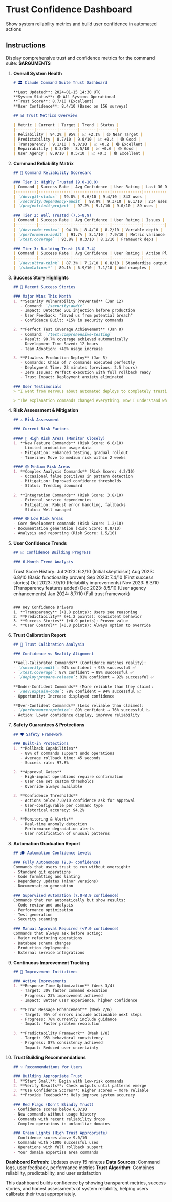 # Trust Confidence Dashboard

Show system reliability metrics and build user confidence in automated actions

## Instructions

Display comprehensive trust and confidence metrics for the command suite: **$ARGUMENTS**

1. **Overall System Health**
   ```markdown
   # 🏛️ Claude Command Suite Trust Dashboard
   
   **Last Updated**: 2024-01-15 14:30 UTC
   **System Status**: 🟢 All Systems Operational
   **Trust Score**: 8.7/10 (Excellent)
   **User Confidence**: 8.4/10 (Based on 156 surveys)
   
   ## 📊 Trust Metrics Overview
   
   | Metric | Current | Target | Trend | Status |
   |--------|---------|--------|-------|--------|
   | Reliability | 94.2% | 95% | 📈 +2.1% | 🟡 Near Target |
   | Predictability | 8.7/10 | 9.0/10 | 📈 +0.4 | 🟢 Good |
   | Transparency | 9.1/10 | 9.0/10 | 📈 +0.2 | 🟢 Excellent |
   | Repairability | 8.3/10 | 8.5/10 | 📈 +0.6 | 🟡 Good |
   | User Agency | 8.9/10 | 8.5/10 | 📈 +0.3 | 🟢 Excellent |
   ```

2. **Command Reliability Matrix**
   ```markdown
   ## 🎯 Command Reliability Scorecard
   
   ### Tier 1: Highly Trusted (9.0-10.0)
   | Command | Success Rate | Avg Confidence | User Rating | Last 30 Days |
   |---------|--------------|----------------|-------------|--------------|
   | `/dev:git-status` | 99.8% | 9.6/10 | 9.4/10 | 847 uses |
   | `/security:dependency-audit` | 98.9% | 9.3/10 | 9.1/10 | 234 uses |
   | `/project:init-project` | 97.2% | 9.1/10 | 9.0/10 | 89 uses |
   
   ### Tier 2: Well Trusted (7.5-8.9)
   | Command | Success Rate | Avg Confidence | User Rating | Issues |
   |---------|--------------|----------------|-------------|---------|
   | `/dev:code-review` | 94.1% | 8.4/10 | 8.2/10 | Variable depth |
   | `/performance:audit` | 91.7% | 8.1/10 | 7.9/10 | Metric variance |
   | `/test:coverage` | 93.8% | 8.3/10 | 8.1/10 | Framework deps |
   
   ### Tier 3: Building Trust (6.0-7.4)
   | Command | Success Rate | Avg Confidence | User Rating | Action Plan |
   |---------|--------------|----------------|-------------|-------------|
   | `/dev:ultra-think` | 87.3% | 7.2/10 | 6.8/10 | Standardize output |
   | `/simulation:*` | 89.1% | 6.9/10 | 7.1/10 | Add examples |
   ```

3. **Success Story Highlights**
   ```markdown
   ## 🌟 Recent Success Stories
   
   ### Major Wins This Month
   1. **Security Vulnerability Prevented** (Jan 12)
      - Command: `/security:audit`
      - Impact: Detected SQL injection before production
      - User Feedback: "Saved us from potential breach"
      - Confidence Built: +15% in security commands
   
   2. **Perfect Test Coverage Achievement** (Jan 8)
      - Command: `/test:comprehensive-testing`
      - Result: 98.7% coverage achieved automatically
      - Development Time Saved: 12 hours
      - Team Adoption: +40% usage increase
   
   3. **Flawless Production Deploy** (Jan 5)
      - Commands: Chain of 7 commands executed perfectly
      - Deployment Time: 23 minutes (previous: 2.5 hours)
      - Zero Issues: Perfect execution with full rollback ready
      - Trust Impact: Deployment anxiety eliminated
   
   ### User Testimonials
   > "I went from nervous about automated deploys to completely trusting the system. The confidence scores help me know when to pay attention." - Sarah M., DevOps Lead
   
   > "The explanation commands changed everything. Now I understand why decisions were made." - Michael R., Senior Developer
   ```

4. **Risk Assessment & Mitigation**
   ```markdown
   ## ⚠️ Risk Assessment
   
   ### Current Risk Factors
   
   #### 🔴 High Risk Areas (Monitor Closely)
   1. **New Feature Commands** (Risk Score: 6.8/10)
      - Limited production usage data
      - Mitigation: Enhanced testing, gradual rollout
      - Timeline: Move to medium risk within 2 weeks
   
   #### 🟡 Medium Risk Areas
   1. **Complex Analysis Commands** (Risk Score: 4.2/10)
      - Occasional false positives in pattern detection
      - Mitigation: Improved confidence thresholds
      - Status: Trending downward
   
   2. **Integration Commands** (Risk Score: 3.8/10)
      - External service dependencies
      - Mitigation: Robust error handling, fallbacks
      - Status: Well managed
   
   #### 🟢 Low Risk Areas
   - Core development commands (Risk Score: 1.2/10)
   - Documentation generation (Risk Score: 0.8/10)
   - Analysis and reporting (Risk Score: 1.5/10)
   ```

5. **User Confidence Trends**
   ```markdown
   ## 📈 Confidence Building Progress
   
   ### 6-Month Trend Analysis
   ```
   Trust Score History:
   Jul 2023: 6.2/10 (Initial skepticism)
   Aug 2023: 6.8/10 (Basic functionality proven)
   Sep 2023: 7.4/10 (First success stories)
   Oct 2023: 7.9/10 (Reliability improvements)
   Nov 2023: 8.3/10 (Transparency features added)
   Dec 2023: 8.5/10 (User agency enhancements)
   Jan 2024: 8.7/10 (Full trust framework)
   ```
   
   ### Key Confidence Drivers
   1. **Transparency** (+1.8 points): Users see reasoning
   2. **Predictability** (+1.2 points): Consistent behavior
   3. **Success Stories** (+0.9 points): Proven value
   4. **User Control** (+0.8 points): Always option to override
   ```

6. **Trust Calibration Report**
   ```markdown
   ## 🎯 Trust Calibration Analysis
   
   ### Confidence vs Reality Alignment
   
   **Well-Calibrated Commands** (Confidence matches reality):
   - `/security:audit`: 94% confident → 93% successful ✅
   - `/test:coverage`: 87% confident → 89% successful ✅
   - `/deploy:prepare-release`: 91% confident → 92% successful ✅
   
   **Under-Confident Commands** (More reliable than they claim):
   - `/dev:explain-code`: 78% confident → 94% successful 📈
   - Opportunity: Increase displayed confidence
   
   **Over-Confident Commands** (Less reliable than claimed):
   - `/performance:optimize`: 89% confident → 76% successful 📉
   - Action: Lower confidence display, improve reliability
   ```

7. **Safety Guarantees & Protections**
   ```markdown
   ## 🛡️ Safety Framework
   
   ### Built-in Protections
   1. **Rollback Capabilities**
      - 89% of commands support undo operations
      - Average rollback time: 45 seconds
      - Success rate: 97.8%
   
   2. **Approval Gates**
      - High-impact operations require confirmation
      - User can set custom thresholds
      - Override always available
   
   3. **Confidence Thresholds**
      - Actions below 7.0/10 confidence ask for approval
      - User-configurable per command type
      - Historical accuracy: 94.2%
   
   4. **Monitoring & Alerts**
      - Real-time anomaly detection
      - Performance degradation alerts
      - User notification of unusual patterns
   ```

8. **Automation Graduation Report**
   ```markdown
   ## 🎓 Automation Confidence Levels
   
   ### Fully Autonomous (9.0+ confidence)
   Commands that users trust to run without oversight:
   - Standard git operations
   - Code formatting and linting
   - Dependency updates (minor versions)
   - Documentation generation
   
   ### Supervised Automation (7.0-8.9 confidence)
   Commands that run automatically but show results:
   - Code review and analysis
   - Performance optimization
   - Test generation
   - Security scanning
   
   ### Manual Approval Required (<7.0 confidence)
   Commands that always ask before acting:
   - Major refactoring operations
   - Database schema changes
   - Production deployments
   - External service integrations
   ```

9. **Continuous Improvement Tracking**
   ```markdown
   ## 🔄 Improvement Initiatives
   
   ### Active Improvements
   1. **Response Time Optimization** (Week 3/4)
      - Target: 30% faster command execution
      - Progress: 23% improvement achieved
      - Impact: Better user experience, higher confidence
   
   2. **Error Message Enhancement** (Week 2/6)
      - Target: 95% of errors include actionable next steps
      - Progress: 78% currently include guidance
      - Impact: Faster problem resolution
   
   3. **Predictability Framework** (Week 1/8)
      - Target: 95% behavioral consistency
      - Progress: 87% consistency achieved
      - Impact: Reduced user uncertainty
   ```

10. **Trust Building Recommendations**
    ```markdown
    ## 💡 Recommendations for Users
    
    ### Building Appropriate Trust
    1. **Start Small**: Begin with low-risk commands
    2. **Verify Results**: Check outputs until patterns emerge
    3. **Use Confidence Scores**: Higher scores = more reliable
    4. **Provide Feedback**: Help improve system accuracy
    
    ### Red Flags (Don't Blindly Trust)
    - Confidence scores below 6.0/10
    - New commands without usage history
    - Commands with recent reliability drops
    - Complex operations in unfamiliar domains
    
    ### Green Lights (High Trust Appropriate)
    - Confidence scores above 9.0/10
    - Commands with >1000 successful uses
    - Operations with full rollback support
    - Your domain expertise area commands
    ```

**Dashboard Refresh**: Updates every 15 minutes
**Data Sources**: Command logs, user feedback, performance metrics
**Trust Algorithm**: Combines reliability, predictability, and user satisfaction

This dashboard builds confidence by showing transparent metrics, success stories, and honest assessments of system reliability, helping users calibrate their trust appropriately.